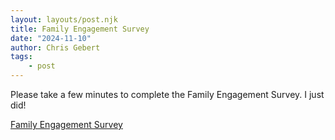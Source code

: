 ```yaml
---
layout: layouts/post.njk
title: Family Engagement Survey
date: "2024-11-10"
author: Chris Gebert
tags:
    - post
---
```


Please take a few minutes to complete the Family Engagement Survey. I just did!

[Family Engagement Survey](https://docs.google.com/forms/d/e/1FAIpQLSf6QDZNEKqYd4zA4r7ORADawk4w3YyKTXYdwOIcDs_7C0TNhA/viewform)